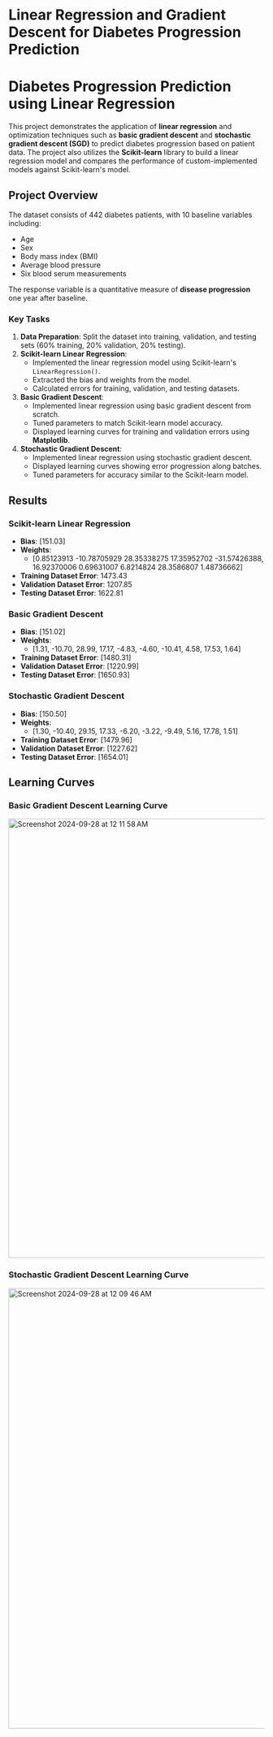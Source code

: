# Linear Regression and Gradient Descent for Diabetes Progression Prediction
 
# Diabetes Progression Prediction using Linear Regression

This project demonstrates the application of **linear regression** and optimization techniques such as **basic gradient descent** and **stochastic gradient descent (SGD)** to predict diabetes progression based on patient data. The project also utilizes the **Scikit-learn** library to build a linear regression model and compares the performance of custom-implemented models against Scikit-learn's model.

## Project Overview

The dataset consists of 442 diabetes patients, with 10 baseline variables including:
- Age
- Sex
- Body mass index (BMI)
- Average blood pressure
- Six blood serum measurements

The response variable is a quantitative measure of **disease progression** one year after baseline.

### Key Tasks
1. **Data Preparation**: Split the dataset into training, validation, and testing sets (60% training, 20% validation, 20% testing).
2. **Scikit-learn Linear Regression**:
   - Implemented the linear regression model using Scikit-learn's `LinearRegression()`.
   - Extracted the bias and weights from the model.
   - Calculated errors for training, validation, and testing datasets.
3. **Basic Gradient Descent**:
   - Implemented linear regression using basic gradient descent from scratch.
   - Tuned parameters to match Scikit-learn model accuracy.
   - Displayed learning curves for training and validation errors using **Matplotlib**.
4. **Stochastic Gradient Descent**:
   - Implemented linear regression using stochastic gradient descent.
   - Displayed learning curves showing error progression along batches.
   - Tuned parameters for accuracy similar to the Scikit-learn model.

## Results

### Scikit-learn Linear Regression
- **Bias**: [151.03]
- **Weights**: 
    - [0.85123913 -10.78705929  28.35338275  17.35952702 -31.57426388, 16.92370006   0.69631007   6.8214824   28.3586807    1.48736662]
- **Training Dataset Error**: 1473.43
- **Validation Dataset Error**: 1207.85
- **Testing Dataset Error**: 1622.81

### Basic Gradient Descent
- **Bias**: [151.02]
- **Weights**: 
    - [1.31, -10.70, 28.99, 17.17, -4.83, -4.60, -10.41, 4.58, 17.53, 1.64]
- **Training Dataset Error**: [1480.31]
- **Validation Dataset Error**: [1220.99]
- **Testing Dataset Error**: [1650.93]

### Stochastic Gradient Descent
- **Bias**: [150.50]
- **Weights**: 
    - [1.30, -10.40, 29.15, 17.33, -6.20, -3.22, -9.49, 5.16, 17.78, 1.51]
- **Training Dataset Error**: [1479.96]
- **Validation Dataset Error**: [1227.62]
- **Testing Dataset Error**: [1654.01]

## Learning Curves

### Basic Gradient Descent Learning Curve
<img width="865" alt="Screenshot 2024-09-28 at 12 11 58 AM" src="https://github.com/user-attachments/assets/0a4f0ffa-cdaf-4ddf-8969-be57c315f712">


### Stochastic Gradient Descent Learning Curve
<img width="867" alt="Screenshot 2024-09-28 at 12 09 46 AM" src="https://github.com/user-attachments/assets/38ee7ee1-2c2e-4f51-892e-e2259d6cfa03">
